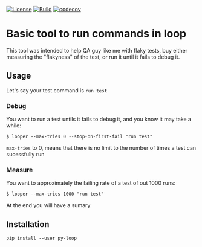 [![License](https://img.shields.io/github/license/jeremad/looper.svg)](https://opensource.org/licenses/MIT)
[![Build](https://img.shields.io/travis/jeremad/looper/master.svg)](https://travis-ci.org/jeremad/looper)
[![codecov](https://codecov.io/gh/jeremad/looper/branch/master/graph/badge.svg)](https://codecov.io/gh/jeremad/looper)

# Basic tool to run commands in loop

This tool was intended to help QA guy like me with flaky tests, buy either measuring the "flakyness" of the test, or run it until it fails to debug it.

## Usage

Let's say your test command is `run test`


### Debug

You want to run a test untils it fails to debug it, and you know it may take a while:
```
$ looper --max-tries 0 --stop-on-first-fail "run test"
```

`max-tries` to 0, means that there is no limit to the number of times a test can sucessfully run

### Measure

You want to approximately the failing rate of a test of out 1000 runs:

```
$ looper --max-tries 1000 "run test"
```

At the end you will have a sumary

## Installation

`pip install --user py-loop`
